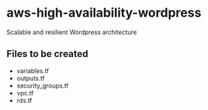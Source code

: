 # aws-high-availability-wordpress
Scalable and resilient Wordpress architecture
## Files to be created ##
* variables.tf
* outputs.tf
* security_groups.tf
* vpc.tf
* rds.tf
  